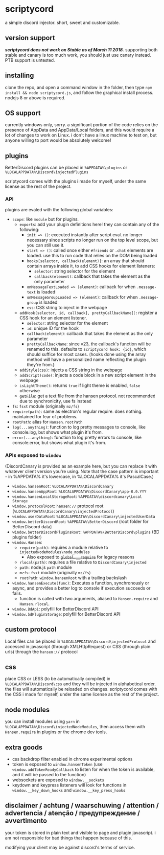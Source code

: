 # scriptycord
a simple discord injector. short, sweet and customizable.

## version support
***scriptycord does not work on Stable as of March 11 2018.*** supporting both stable and canary is
too much work, you should just use canary instead. PTB support is untested.

## installing
clone the repo, and open a command window in the folder, then type `npm install && node scriptycord.js`,
and follow the graphical install process.
nodejs 8 or above is required.

## OS support
currently windows only, sorry. a significant portion of the code relies on the presence of AppData and
AppData/Local folders, and this would require a lot of changes to work on Linux. i don't have a linux
machine to test on, but anyone willing to port would be absolutely welcome!

## plugins
BetterDiscord plugins can be placed in `%APPDATA%\plugins` or `%LOCALAPPDATA%\Discord\injectedPlugins`

scriptycord comes with the plugins i made for myself, under the same license as the rest of the project.

### API
plugins are evaled with the following global variables:
* `scope`: like `module` but for plugins.
  * `exports`: add your plugin definitions here! they can contain any of the following:
    * `init => ()`: executed instantly after script eval. no longer necessary since scripts no longer run
      on the top level scope, but you can still use it.
    * `start => ()`: called once either `#friends` or `.chat` elements are loaded. use this to run code that
      relies on the DOM being loaded
    * `hooks[selector, callback(element)]`: an array that should contain arrays inside it, to add CSS
    	hooks for element listeners:
    	* `selector`: string selector for the element
      * `callback(element)`: callback that takes the element as the only parameter
    * `onMessageTextLoaded => (element)`: callback for when `.message-text` is loaded
    * `onMessageGroupLoaded => (element)`: callback for when `.message-group` is loaded
    * `css`: CSS string to inject in the webpage
  * `addHook(selector, id, callback[, prettyCallbackName])`: register a CSS hook for an element listener.
    * `selector`: string selector for the element
    * `id`: unique ID for the hook
    * `callback(element)`: callback that takes the element as the only parameter
    * `prettyCallbackName`: since v23, the callback's function will be renamed to this. defaults to
      `scriptycord hook: {id}`, which should suffice for most cases. (hooks done using the array method
      will have a personalized name reflecting the plugin they're from.)
  * `addStyle(css)`: injects a CSS string in the webpage
  * `addScript(code)`: injects a code block in a new script element in the webpage
  * `isLightTheme()`: returns `true` if light theme is enabled, `false` otherwise
  * ~~`getFile`~~: get a text file from the hansen protocol. not recommended due to synchronicity, use fs
    instead
* `fs`: `fsxt` module (originally `mz/fs`)
* `require(path)`: same as electron's regular require. does nothing. maintained for fear of problems.
* `rootPath`: alias for `Hansen.rootPath`
* `log(...anything)`: function to log pretty messages to console, like console.log, but shows what plugin
  it's from.
* `error(...anything)`: function to log pretty errors to console, like console.error, but shows what plugin
  it's from.

### APIs exposed to `window`
(DiscordCanary is provided as an example here, but you can replace it with whatever client version you're
using. Note that the case pattern is important - in %APPDATA% it's lowercase, in %LOCALAPPDATA% it's PascalCase.)
* `window.hansenRoot`: `%LOCALAPPDATA%\DiscordCanary`
* `window.hansenAppRoot`: `%LOCALAPPDATA%\DiscordCanary\app-0.0.YYY`
* `window.hansenLocalStorageRoot`: `%APPDATA%\discordcanary\Local Storage`
* `window.protocolRoot`: `hansen://` protocol root (`%LOCALAPPDATA%\DiscordCanary\injectedProtocol`)
* `window.userDataRoot`: `%LOCALAPPDATA%\DiscordCanary\injectedUserData`
* `window.betterDiscordRoot`: `%APPDATA%\BetterDiscord` (root folder for BetterDiscord data)
* `window.betterDiscordPluginsRoot`: `%APPDATA%\BetterDiscord\plugins` (BD plugins folder)
* `window.Hansen`: 
  * `require(path)`: requires a module relative to `injectedNodeModules\node_modules`
    * Also exposed to ~~`global.__require`~~ for legacy reasons
  * `rlocal(path)`: requires a file relative to `DiscordCanary\injected`
  * `path`: node.js `path` module
  * `mzfs`: `fsxt` module (originally `mz/fs`)
  * `rootPath`: `window.hansenRoot` with a trailing backslash
* `window.hansenExecute(func)`: Executes a function, synchronously or async, and provides a better log to console
  if execution succeeds or fails.
  * function is called with two arguments, aliased to `Hansen.require` and `Hansen.rlocal`.
* `window.BdApi`: polyfill for BetterDiscord API
* `window.bdPluginStorage`: polyfill for BetterDiscord API

## custom protocol
Local files can be placed in `%LOCALAPPDATA%\Discord\injectedProtocol` and accessed in javascript
(through XMLHttpRequest) or CSS (through plain urls) through the `hansen://` protocol

## css
place CSS or LESS (to be automatically compiled) in `%LOCALAPPDATA%\Discord\css` and they will be injected
in alphabetical order. the files will automatically be reloaded on changes. scriptycord comes with the CSS
i made for myself, under the same license as the rest of the project.

## node modules
you can install modules using `yarn` in `%LOCALAPPDATA%\Discord\injectedNodeModules`, then access them with
`Hansen.require` in plugins or the chrome dev tools.

## extra goods
* css backdrop filter enabled in chrome experimental options
* token is exposed to `window.hansenToken` (use `window.addTokenReadyCallback` to listen for when the token
  is available, and it will be passed to the function)
* websockets are exposed to `window.__sockets`
* keydown and keypress listeners will look for functions in `window.__key_down_hooks` and
  `window.__key_press_hooks` 
  
## disclaimer / achtung / waarschuwing / attention / advertencia / atenção / предупреждение / avvertimento
your token is stored in plain text and visible to page and plugin javascript. i am not responsible for bad
things that happen because of this.

modifying your client may be against discord's terms of service.
